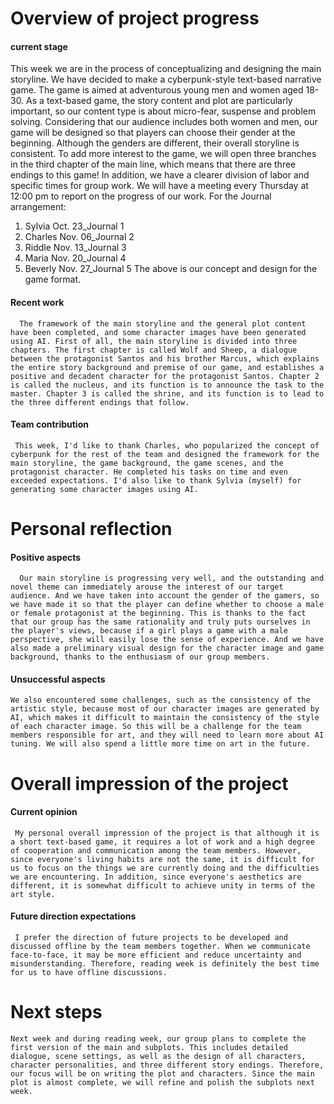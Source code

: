 # **Overview of project progress**
#### **current stage**
   This week we are in the process of conceptualizing and designing the main storyline. We have decided to make a cyberpunk-style text-based narrative game. The game is aimed at adventurous young men and women aged 18-30. As a text-based game, the story content and plot are particularly important, so our content type is about micro-fear, suspense and problem solving. Considering that our audience includes both women and men, our game will be designed so that players can choose their gender at the beginning. Although the genders are different, their overall storyline is consistent. To add more interest to the game, we will open three branches in the third chapter of the main line, which means that there are three endings to this game!
   In addition, we have a clearer division of labor and specific times for group work. We will have a meeting every Thursday at 12:00 pm to report on the progress of our work. For the Journal arrangement:
   1. Sylvia Oct. 23_Journal 1
   2. Charles Nov. 06_Journal 2
   3. Riddle Nov. 13_Journal 3
   4. Maria Nov. 20_Journal 4
   5. Beverly Nov. 27_Journal 5
 The above is our concept and design for the game format.

#### **Recent work**
      The framework of the main storyline and the general plot content have been completed, and some character images have been generated using AI. First of all, the main storyline is divided into three chapters. The first chapter is called Wolf and Sheep, a dialogue between the protagonist Santos and his brother Marcus, which explains the entire story background and premise of our game, and establishes a positive and decadent character for the protagonist Santos. Chapter 2 is called the nucleus, and its function is to announce the task to the master. Chapter 3 is called the shrine, and its function is to lead to the three different endings that follow.

#### **Team contribution**
     This week, I'd like to thank Charles, who popularized the concept of cyberpunk for the rest of the team and designed the framework for the main storyline, the game background, the game scenes, and the protagonist character. He completed his tasks on time and even exceeded expectations. I'd also like to thank Sylvia (myself) for generating some character images using AI.

# **Personal reflection**
#### **Positive aspects**
      Our main storyline is progressing very well, and the outstanding and novel theme can immediately arouse the interest of our target audience. And we have taken into account the gender of the gamers, so we have made it so that the player can define whether to choose a male or female protagonist at the beginning. This is thanks to the fact that our group has the same rationality and truly puts ourselves in the player's views, because if a girl plays a game with a male perspective, she will easily lose the sense of experience. And we have also made a preliminary visual design for the character image and game background, thanks to the enthusiasm of our group members.

#### **Unsuccessful aspects**
    We also encountered some challenges, such as the consistency of the artistic style, because most of our character images are generated by AI, which makes it difficult to maintain the consistency of the style of each character image. So this will be a challenge for the team members responsible for art, and they will need to learn more about AI tuning. We will also spend a little more time on art in the future.

# **Overall impression of the project** 
#### **Current opinion**
     My personal overall impression of the project is that although it is a short text-based game, it requires a lot of work and a high degree of cooperation and communication among the team members. However, since everyone's living habits are not the same, it is difficult for us to focus on the things we are currently doing and the difficulties we are encountering. In addition, since everyone's aesthetics are different, it is somewhat difficult to achieve unity in terms of the art style.

#### **Future direction expectations**
     I prefer the direction of future projects to be developed and discussed offline by the team members together. When we communicate face-to-face, it may be more efficient and reduce uncertainty and misunderstanding. Therefore, reading week is definitely the best time for us to have offline discussions.

# **Next steps**
    Next week and during reading week, our group plans to complete the first version of the main and subplots. This includes detailed dialogue, scene settings, as well as the design of all characters, character personalities, and three different story endings. Therefore, our focus will be on writing the plot and characters. Since the main plot is almost complete, we will refine and polish the subplots next week.

